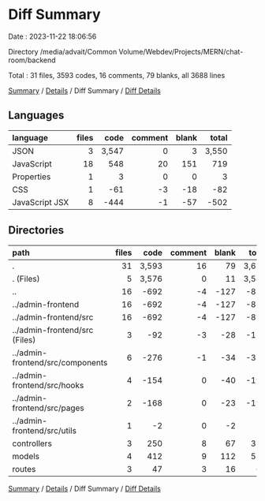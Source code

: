 # Diff Summary

Date : 2023-11-22 18:06:56

Directory /media/advait/Common Volume/Webdev/Projects/MERN/chat-room/backend

Total : 31 files,  3593 codes, 16 comments, 79 blanks, all 3688 lines

[Summary](results.md) / [Details](details.md) / Diff Summary / [Diff Details](diff-details.md)

## Languages
| language | files | code | comment | blank | total |
| :--- | ---: | ---: | ---: | ---: | ---: |
| JSON | 3 | 3,547 | 0 | 3 | 3,550 |
| JavaScript | 18 | 548 | 20 | 151 | 719 |
| Properties | 1 | 3 | 0 | 0 | 3 |
| CSS | 1 | -61 | -3 | -18 | -82 |
| JavaScript JSX | 8 | -444 | -1 | -57 | -502 |

## Directories
| path | files | code | comment | blank | total |
| :--- | ---: | ---: | ---: | ---: | ---: |
| . | 31 | 3,593 | 16 | 79 | 3,688 |
| . (Files) | 5 | 3,576 | 0 | 11 | 3,587 |
| .. | 16 | -692 | -4 | -127 | -823 |
| ../admin-frontend | 16 | -692 | -4 | -127 | -823 |
| ../admin-frontend/src | 16 | -692 | -4 | -127 | -823 |
| ../admin-frontend/src (Files) | 3 | -92 | -3 | -28 | -123 |
| ../admin-frontend/src/components | 6 | -276 | -1 | -34 | -311 |
| ../admin-frontend/src/hooks | 4 | -154 | 0 | -40 | -194 |
| ../admin-frontend/src/pages | 2 | -168 | 0 | -23 | -191 |
| ../admin-frontend/src/utils | 1 | -2 | 0 | -2 | -4 |
| controllers | 3 | 250 | 8 | 67 | 325 |
| models | 4 | 412 | 9 | 112 | 533 |
| routes | 3 | 47 | 3 | 16 | 66 |

[Summary](results.md) / [Details](details.md) / Diff Summary / [Diff Details](diff-details.md)